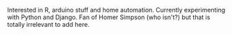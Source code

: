 Interested in R, arduino stuff and home automation. Currently experimenting with Python and Django.
Fan of Homer Simpson (who isn't?) but that is totally irrelevant to add here.



<!---
mhurk/mhurk is a ✨ special ✨ repository because its `README.md` (this file) appears on your GitHub profile.
You can click the Preview link to take a look at your changes.
--->
